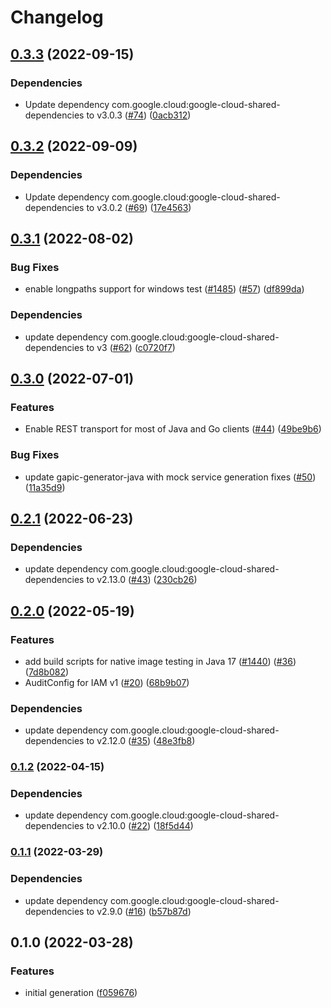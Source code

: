 # Changelog

## [0.3.3](https://github.com/googleapis/java-run/compare/v0.3.2...v0.3.3) (2022-09-15)


### Dependencies

* Update dependency com.google.cloud:google-cloud-shared-dependencies to v3.0.3 ([#74](https://github.com/googleapis/java-run/issues/74)) ([0acb312](https://github.com/googleapis/java-run/commit/0acb31280d8fa956b1d675ac98e8922e189bb467))

## [0.3.2](https://github.com/googleapis/java-run/compare/v0.3.1...v0.3.2) (2022-09-09)


### Dependencies

* Update dependency com.google.cloud:google-cloud-shared-dependencies to v3.0.2 ([#69](https://github.com/googleapis/java-run/issues/69)) ([17e4563](https://github.com/googleapis/java-run/commit/17e456321c83bb3966823e4a4b109fd1883af461))

## [0.3.1](https://github.com/googleapis/java-run/compare/v0.3.0...v0.3.1) (2022-08-02)


### Bug Fixes

* enable longpaths support for windows test ([#1485](https://github.com/googleapis/java-run/issues/1485)) ([#57](https://github.com/googleapis/java-run/issues/57)) ([df899da](https://github.com/googleapis/java-run/commit/df899da29e4e590a96d87c8bb51200aa2dd1f136))


### Dependencies

* update dependency com.google.cloud:google-cloud-shared-dependencies to v3 ([#62](https://github.com/googleapis/java-run/issues/62)) ([c0720f7](https://github.com/googleapis/java-run/commit/c0720f7985a4702a162e1893eb34966941f17665))

## [0.3.0](https://github.com/googleapis/java-run/compare/v0.2.1...v0.3.0) (2022-07-01)


### Features

* Enable REST transport for most of Java and Go clients ([#44](https://github.com/googleapis/java-run/issues/44)) ([49be9b6](https://github.com/googleapis/java-run/commit/49be9b690644e076cff40db82340b805920a2110))


### Bug Fixes

* update gapic-generator-java with mock service generation fixes ([#50](https://github.com/googleapis/java-run/issues/50)) ([11a35d9](https://github.com/googleapis/java-run/commit/11a35d9cffe52eb263801541c9bdd68d08aabbf2))

## [0.2.1](https://github.com/googleapis/java-run/compare/v0.2.0...v0.2.1) (2022-06-23)


### Dependencies

* update dependency com.google.cloud:google-cloud-shared-dependencies to v2.13.0 ([#43](https://github.com/googleapis/java-run/issues/43)) ([230cb26](https://github.com/googleapis/java-run/commit/230cb26b1e2b257b403849d896aa566332af63ca))

## [0.2.0](https://github.com/googleapis/java-run/compare/v0.1.2...v0.2.0) (2022-05-19)


### Features

* add build scripts for native image testing in Java 17 ([#1440](https://github.com/googleapis/java-run/issues/1440)) ([#36](https://github.com/googleapis/java-run/issues/36)) ([7d8b082](https://github.com/googleapis/java-run/commit/7d8b0821efc31eb86cf4e9247905c48b323ea197))
* AuditConfig for IAM v1 ([#20](https://github.com/googleapis/java-run/issues/20)) ([68b9b07](https://github.com/googleapis/java-run/commit/68b9b07085b24543fcfb51006b620a2e41289127))


### Dependencies

* update dependency com.google.cloud:google-cloud-shared-dependencies to v2.12.0 ([#35](https://github.com/googleapis/java-run/issues/35)) ([48e3fb8](https://github.com/googleapis/java-run/commit/48e3fb806b57f4b98a72bd5a6172335374ecc43f))

### [0.1.2](https://github.com/googleapis/java-run/compare/v0.1.1...v0.1.2) (2022-04-15)


### Dependencies

* update dependency com.google.cloud:google-cloud-shared-dependencies to v2.10.0 ([#22](https://github.com/googleapis/java-run/issues/22)) ([18f5d44](https://github.com/googleapis/java-run/commit/18f5d449061124ceabcb1941a83e3d698377afb9))

### [0.1.1](https://github.com/googleapis/java-run/compare/v0.1.0...v0.1.1) (2022-03-29)


### Dependencies

* update dependency com.google.cloud:google-cloud-shared-dependencies to v2.9.0 ([#16](https://github.com/googleapis/java-run/issues/16)) ([b57b87d](https://github.com/googleapis/java-run/commit/b57b87de8a0610cc3beb8d6ed8643e1691988c76))

## 0.1.0 (2022-03-28)


### Features

* initial generation ([f059676](https://github.com/googleapis/java-run/commit/f059676133eb425ff908535abed84a753f5ab649))
